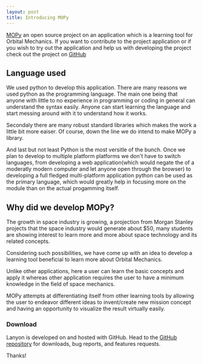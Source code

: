 ```yaml
---
layout: post
title: Introducing MOPy
---
```


[MOPy](https://mechanics-of-orbit.github.io/MOPy) an open source project on an application which is a learning tool for Orbital Mechanics. If you want to contribute to the project application or if you wish to try out the application and help us with developing the project check out the project on [GitHub](https://github.com/Mechanics-of-Orbit/MOPy)

## Language used

We used python to develop this application. There are many reasons we used python as the programming language. The main one being that anyone with little to no experience in programming or coding in general can understand the syntax easily. Anyone can start learning the language and start messing around with it to understand how it works. 

Secondaly there are many robust standard libraries which makes the work a little bit more eaiser. Of course, down the line we do intend to make MOPy a library.

And last but not least Python is the most versitle of the bunch. Once we plan to develop to multiple platform platforms we don't have to switch languages, from developing a web application(which would negate the of a moderatly modern computer and let anyone open through the browser) to developing a full fledged multi-platform application python can be used as the primary language, which would greatly help in focusing more on the module than on the actual progamming itself.

## Why did we develop MOPy?

The growth in space industry is growing, a projection from Morgan Stanley projects that the space industry would generate about $50, many students are showing interest to learn more and more about space technology and its related concepts. 

Considering such possibilities, we have come up with an idea to develop a learning tool beneficial to learn more about Orbital Mechanics.

Unlike other applications, here a user can learn the basic concepts and apply it whereas other application requires the user to have a minimum knowledge in the field of space mechanics.

MOPy attempts at differentiating itself from other learning tools by allowing the user to endeavor different ideas to invent/create new mission concept and having an opportunity to visualize the result virtually easily.

### Download

Lanyon is developed on and hosted with GitHub. Head to the <a href="https://github.com/poole/lanyon">GitHub repository</a> for downloads, bug reports, and features requests.

Thanks!
